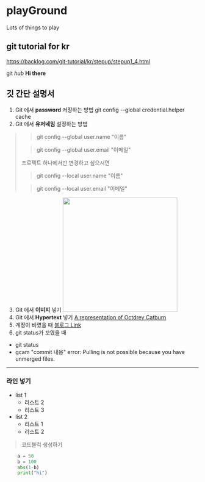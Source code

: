 # playGround
Lots of things to play

## git tutorial for kr
https://backlog.com/git-tutorial/kr/stepup/stepup1_4.html

git _hub_ **Hi there**

## 깃 간단 설명서
1. Git 에서 **password** 저장하는 방법
git config --global credential.helper cache 
2. Git 에서 **유저네임** 설정하는 방법
>
>>git config --global user.name "이름"
>
>>git config --global user.email "이메일"
>
>프로젝트 하나에서만 변경하고 싶으시면
>
>>git config --local user.name "이름"
>
>>git config --local user.email "이메일"
>

3. Git 에서 **이미지** 넣기
    <img src="http://octodex.github.com/images/octdrey-catburn.jpg" width="300">
4. Git 에서 **Hypertext** 넣기
    [A representation of Octdrey Catburn](http://octodex.github.com/)
5. 계정이 바꼈을 때
[블로그 Link](http://recoveryman.tistory.com/392)
6. git status가 꼬였을 때
  * git status
  * gcam "commit 내용"
error: Pulling is not possible because you have unmerged files.
***
### 라인 넣기

* list 1
    - 리스트 2
    - 리스트 3
* list 2
    * 리스트 1
    * 리스트 2

> 코드블럭 생성하기
```python
    a = 50
    b = 100
    abs(1-b)
    print("hi")
```

